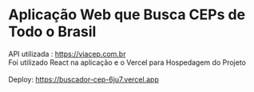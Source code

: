 # Aplicação Web que Busca CEPs de Todo o Brasil 

API utilizada : https://viacep.com.br <br>
Foi utilizado React na aplicação e o Vercel para Hospedagem do Projeto <br><br>
Deploy: https://buscador-cep-6ju7.vercel.app

